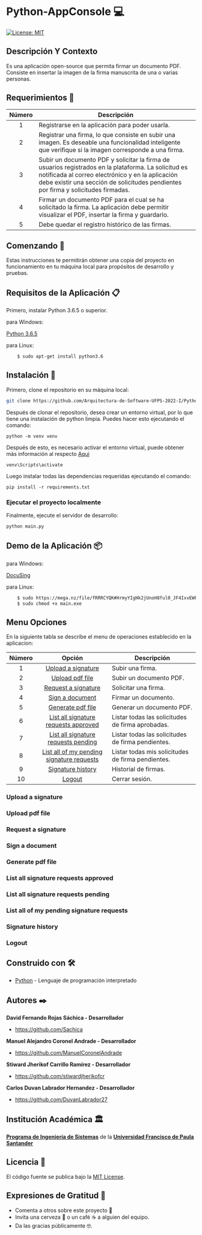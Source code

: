 # Python-AppConsole 💻

[![License: MIT](https://img.shields.io/badge/License-MIT-yellow.svg)](https://opensource.org/licenses/MIT)

## Descripción Y Contexto

Es una aplicación open-source que permita firmar un documento PDF. Consiste en insertar la imagen de la firma manuscrita de una o varias personas.

## Requerimientos 📑

Número | Descripción |
:--: | -- |
1 | Registrarse en la aplicación para poder usarla. |
2 | Registrar una firma, lo que consiste en subir una imagen. Es deseable una funcionalidad inteligente que verifique si la imagen corresponde a una firma. |
3 | Subir un documento PDF y solicitar la firma de usuarios registrados en la plataforma. La solicitud es notificada al correo electrónico y en la aplicación debe existir una sección de solicitudes pendientes por firma y solicitudes firmadas. |
4 | Firmar un documento PDF para el cual se ha solicitado la firma. La aplicación debe permitir visualizar el PDF, insertar la firma y guardarlo. |
5 | Debe quedar el registro histórico de las firmas. |

## Comenzando 🚀

Estas instrucciones te permitirán obtener una copia del proyecto en funcionamiento en tu máquina local para propósitos de desarrollo y pruebas.

## Requisitos de la Aplicación 📋

Primero, instalar Python 3.6.5 o superior.

para Windows:

[Python 3.6.5](https://www.python.org/downloads/)


para Linux:

```bash
    $ sudo apt-get install python3.6
```
## Instalación 🔧

Primero, clone el repositorio en su máquina local:
```bash
git clone https://github.com/Arquitectura-de-Software-UFPS-2022-I/Python-AppConsole.git
```

Después de clonar el repositorio, desea crear un entorno virtual, por lo que tiene una instalación de python limpia.
Puedes hacer esto ejecutando el comando:
```
python -m venv venv
```

Después de esto, es necesario activar el entorno virtual, puede obtener más información al respecto [Aqui](https://docs.python.org/3/tutorial/venv.html)
```
venv\Scripts\activate
```

Luego instalar todas las dependencias requeridas ejecutando el comando:
```
pip install -r requirements.txt
```

### Ejecutar el proyecto localmente

Finalmente, ejecute el servidor de desarrollo:
```bash
python main.py
```

## Demo de la Aplicación 📦

para Windows:

[DocuSing](https://mega.nz/file/fRRRCYQK#HrmyYIgHk2jUnoH8ful0_JF4IxvEWFQpSGb6Tx6iifo)

para Linux:
```bash
    $ sudo https://mega.nz/file/fRRRCYQK#HrmyYIgHk2jUnoH8ful0_JF4IxvEWFQpSGb6Tx6iifo
    $ sudo chmod +x main.exe
```

## Menu Opciones

En la siguiente tabla se describe el menu de operaciones establecido en la aplicacion:

Número | Opción | Descripción
:--: | :--: | -- |
1 | [Upload a signature](#upload-signature) | Subir una firma. |
2 | [Upload pdf file](#upload-pdf-file) | Subir un documento PDF. |
3 | [Request a signature](#request-signature) | Solicitar una firma. |
4 | [Sign a document](#sign-document) | Firmar un documento. |
5 | [Generate pdf file](#generate-pdf-file) | Generar un documento PDF. |
6 | [List all signature requests approved](#list-signature-requests-approved) | Listar todas las solicitudes de firma aprobadas. |
7 | [List all signature requests pending](#list-signature-requests-pending) | Listar todas las solicitudes de firma pendientes. |
8 | [List all of my pending signature requests](#list-pending-signature-requests) | Listar todas mis solicitudes de firma pendientes. |
9 | [Signature history](#signature-history) | Historial de firmas. |
10 | [Logout](#logout) | Cerrar sesión. |

### <a id="upload-signature">Upload a signature</a>


### <a id="upload-pdf-file">Upload pdf file</a>


### <a id="request-signature">Request a signature</a>


### <a id="sign-document">Sign a document</a>


### <a id="generate-pdf-file">Generate pdf file</a>


### <a id="list-signature-requests-approved">List all signature requests approved</a>


### <a id="list-signature-requests-pending">List all signature requests pending</a>


### <a id="list-pending-signature-requests">List all of my pending signature requests</a>


### <a id="signature-history">Signature history</a>


### <a id="logout">Logout</a>



## Construido con 🛠️

* [Python](https://docs.python.org/3/) - Lenguaje de programación interpretado

## Autores ✒️

**David Fernando Rojas Sáchica - Desarrollador**

-   <https://github.com/Sachica>
 
**Manuel Alejandro Coronel Andrade - Desarrollador**

-   <https://github.com/ManuelCoronelAndrade>
   
**Stiward Jherikof Carrillo Ramírez - Desarrollador**

-   <https://github.com/stiwardjherikofcr>
 
**Carlos Duvan Labrador Hernandez - Desarrollador**

-   <https://github.com/DuvanLabrador27>

## Institución Académica 🏛️

**[Programa de Ingeniería de Sistemas]** de la **[Universidad Francisco de Paula Santander]**

[Programa de Ingeniería de Sistemas]: https://ingsistemas.cloud.ufps.edu.co/
[Universidad Francisco de Paula Santander]: https://ww2.ufps.edu.co/

## Licencia 📄

El código fuente se publica bajo la [MIT License](https://github.com/Arquitectura-de-Software-UFPS-2022-I/Python-AppConsole/blob/develop-sjcr/LICENSE).

## Expresiones de Gratitud 🎁

* Comenta a otros sobre este proyecto 📢
* Invita una cerveza 🍺 o un café ☕ a alguien del equipo. 
* Da las gracias públicamente 🤓.